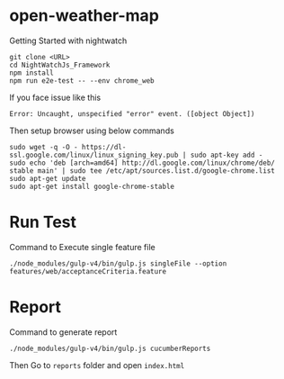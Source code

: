 # open-weather-map

Getting Started with nightwatch

```
git clone <URL>
cd NightWatchJs_Framework
npm install
npm run e2e-test -- --env chrome_web
```

If you face issue like this
```
Error: Uncaught, unspecified "error" event. ([object Object])
```

Then setup browser using below commands
```
sudo wget -q -O - https://dl-ssl.google.com/linux/linux_signing_key.pub | sudo apt-key add -
sudo echo 'deb [arch=amd64] http://dl.google.com/linux/chrome/deb/ stable main' | sudo tee /etc/apt/sources.list.d/google-chrome.list 
sudo apt-get update
sudo apt-get install google-chrome-stable
```

# Run Test

Command to Execute single feature file
```
./node_modules/gulp-v4/bin/gulp.js singleFile --option features/web/acceptanceCriteria.feature
```


# Report

Command to generate report
```
./node_modules/gulp-v4/bin/gulp.js cucumberReports
```
Then Go to `reports` folder and open `index.html`
